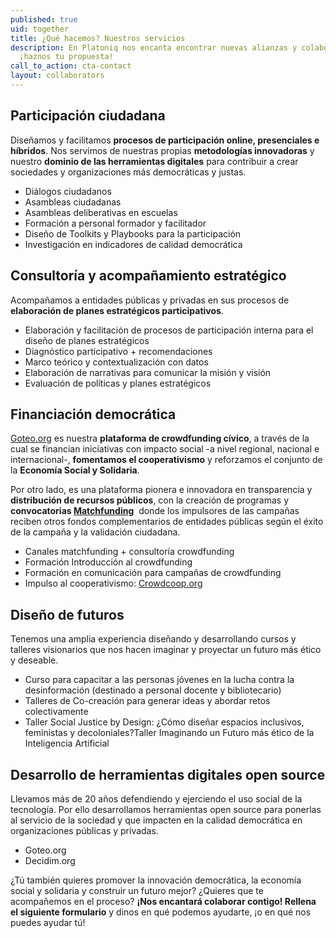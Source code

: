 ```yaml
---
published: true
uid: together
title: ¿Qué hacemos? Nuestros servicios
description: En Platoniq nos encanta encontrar nuevas alianzas y colaboraciones,
  ¡haznos tu propuesta!
call_to_action: cta-contact
layout: collaborators
---
```

## P﻿articipación ciudadana 

Diseñamos y facilitamos **procesos de participación online, presenciales e híbridos**. Nos servimos de nuestras propias **metodologías innovadoras** y nuestro **dominio de las herramientas digitales** para contribuir a crear sociedades y organizaciones más democráticas y justas.

* Diálogos ciudadanos 
* Asambleas ciudadanas
* Asambleas deliberativas en escuelas 
* Formación a personal formador y facilitador 
* Diseño de Toolkits y Playbooks para la participación 
* Investigación en indicadores de calidad democrática

## **Consultoría y acompañamiento estratégico**

Acompañamos a entidades públicas y privadas en sus procesos de **elaboración de planes estratégicos participativos**.

* Elaboración y facilitación de procesos de participación interna para el diseño de planes estratégicos
* Diagnóstico participativo + recomendaciones
* Marco teórico y contextualización con datos
* Elaboración de narrativas para comunicar la misión y visión
* Evaluación de políticas y planes estratégicos

## F﻿inanciación democrática

[Goteo.org](https://www.goteo.org/) es nuestra **plataforma de crowdfunding cívico**, a través de la cual se financian iniciativas con impacto social -a nivel regional, nacional e internacional-, **fomentamos el cooperativismo** y reforzamos el conjunto de la **Economía Social y Solidaria**.

Por otro lado, es una plataforma pionera e innovadora en transparencia y **distribución de recursos públicos**, con la creación de programas y **convocatorias [Matchfunding](https://www.goteo.org/matchfunding)**  donde los impulsores de las campañas reciben otros fondos complementarios de entidades públicas según el éxito de la campaña y la validación ciudadana.

* Canales matchfunding + consultoría crowdfunding
* Formación Introducción al crowdfunding
* Formación en comunicación para campañas de crowdfunding
* Impulso al cooperativismo: [Crowdcoop.org](http://matchfundin)

## D﻿iseño de futuros 

Tenemos una amplia experiencia diseñando y desarrollando cursos y talleres visionarios que nos hacen imaginar y proyectar un futuro más ético y deseable.

* Curso para capacitar a las personas jóvenes en la lucha contra la desinformación (destinado a personal docente y bibliotecario)
* Talleres de Co-creación para generar ideas y abordar retos colectivamente
* Taller Social Justice by Design: ¿Cómo diseñar espacios inclusivos, feministas y decoloniales?Taller Imaginando un Futuro más ético de la Inteligencia Artificial

## **Desarrollo de herramientas digitales open source**

Llevamos más de 20 años defendiendo y ejerciendo el uso social de la tecnología. Por ello desarrollamos herramientas open source para ponerlas al servicio de la sociedad y que impacten en la calidad democrática en organizaciones públicas y privadas.

* Goteo.org
* Decidim.org

¿Tú también quieres promover la innovación democrática, la economía social y solidaria y construir un futuro mejor? ¿Quieres que te acompañemos en el proceso? **¡Nos encantará colaborar contigo! Rellena el siguiente formulario** y dinos en qué podemos ayudarte, ¡o en qué nos puedes ayudar tú!